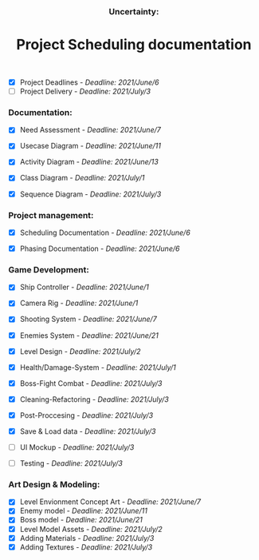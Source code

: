 <br />
<p align="center">

  <h3 align="center">Uncertainty:</h3>

  <h1 align="center"> Project Scheduling documentation </h1>  
    
  <p h2 align="center">
    <br />

- [x] Project Deadlines - *Deadline: 2021/June/6*
- [ ] Project Delivery - *Deadline: 2021/July/3*

### Documentation:  
- [x] Need Assessment - *Deadline: 2021/June/7*
- [x] Usecase Diagram - *Deadline: 2021/June/11*
- [x] Activity Diagram - *Deadline: 2021/June/13*
- [x] Class Diagram - *Deadline: 2021/July/1*
- [x] Sequence Diagram - *Deadline: 2021/July/3*


### Project management:  
- [x] Scheduling Documentation - *Deadline: 2021/June/6*
- [x] Phasing Documentation  - *Deadline: 2021/June/6*


### Game Development:
- [x] Ship Controller - *Deadline: 2021/June/1*
- [x] Camera Rig - *Deadline: 2021/June/1*
- [x] Shooting System - *Deadline: 2021/June/7*
- [x] Enemies System - *Deadline: 2021/June/21*
- [x] Level Design - *Deadline: 2021/July/2*
- [x] Health/Damage-System - *Deadline: 2021/July/1*
- [x] Boss-Fight Combat - *Deadline: 2021/July/3*
- [x] Cleaning-Refactoring - *Deadline: 2021/July/3*
- [x] Post-Proccesing - *Deadline: 2021/July/3*
- [x] Save & Load data - *Deadline: 2021/July/3*
- [ ] UI Mockup - *Deadline: 2021/July/3*
- [ ] Testing - *Deadline: 2021/July/3*


### Art Design & Modeling:
- [x] Level Envionment Concept Art - *Deadline: 2021/June/7*
- [x] Enemy model - *Deadline: 2021/June/11*
- [x] Boss model - *Deadline: 2021/June/21*
- [x] Level Model Assets - *Deadline: 2021/July/2*
- [x] Adding Materials - *Deadline: 2021/July/3*
- [x] Adding Textures - *Deadline: 2021/July/3*
